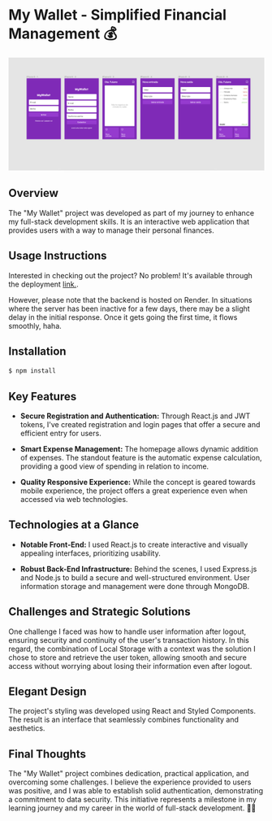 # My Wallet - Simplified Financial Management 💰
![](public/assets/layout-projeto.png)

## Overview

The "My Wallet" project was developed as part of my journey to enhance my full-stack development skills. It is an interactive web application that provides users with a way to manage their personal finances.

## Usage Instructions

Interested in checking out the project? No problem! It's available through  the deployment [link.](https://my-wallet-react-two.vercel.app/).

However, please note that the backend is hosted on Render. In situations where the server has been inactive for a few days, there may be a slight delay in the initial response. Once it gets going the first time, it flows smoothly, haha.

## Installation

```bash
$ npm install
```

## Key Features

- **Secure Registration and Authentication:** Through React.js and JWT tokens, I've created registration and login pages that offer a secure and efficient entry for users.



- **Smart Expense Management:** The homepage allows dynamic addition of expenses. The standout feature is the automatic expense calculation, providing a good view of spending in relation to income.
- **Quality Responsive Experience:** While the concept is geared towards mobile experience, the project offers a great experience even when accessed via web technologies.

## Technologies at a Glance

- **Notable Front-End:** I used React.js to create interactive and visually appealing interfaces, prioritizing usability.

- **Robust Back-End Infrastructure:** Behind the scenes, I used Express.js and Node.js to build a secure and well-structured environment. User information storage and management were done through MongoDB.

## Challenges and Strategic Solutions

One challenge I faced was how to handle user information after logout, ensuring security and continuity of the user's transaction history. In this regard, the combination of Local Storage with a context was the solution I chose to store and retrieve the user token, allowing smooth and secure access without worrying about losing their information even after logout.

## Elegant Design
The project's styling was developed using React and Styled Components. The result is an interface that seamlessly combines functionality and aesthetics.    

## Final Thoughts

The "My Wallet" project combines dedication, practical application, and overcoming some challenges. I believe the experience provided to users was positive, and I was able to establish solid authentication, demonstrating a commitment to data security. This initiative represents a milestone in my learning journey and my career in the world of full-stack development. 🌟🚀